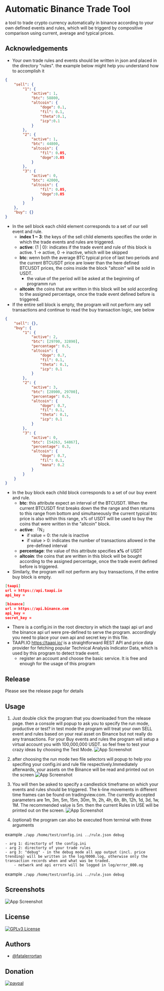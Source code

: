 # Automatic Binance Trade Tool
a tool to trade crypto currency automatically in binance according to your own defined events and rules, which will be triggerd by compositive comparison using current, average and typical prices.

## Acknowledgements

 - Your own trade rules and events should be written in json and placed in the directory "rules". the example below might help you understand how to accomplish it 
    
```json
{   
    "sell": {        
        "1": { 
            "active": 1,
            "btc": 58800,
            "altcoin": {
                "doge": 0.1,
                "fil": 0.1,
                "theta":0.1,
                "icp":0.1
            }
        },
        "2": { 
            "active": 1,
            "btc": 44800,
            "altcoin": {
                "fil": 0.05,
                "doge":0.05
            }
        },
        "3": { 
            "active": 0,
            "btc": 42000,
            "altcoin": {
                "fil": 0.05,
                "doge":0.05
            }
        }
    },
    "buy": {}       
}
```
- In the sell block each child element corresponds to a set of our sell event and rule.
    - **index 1 ~ 3**: the keys of the sell child elements specifies the order in which the trade events and rules are triggered.
    - **active**: {1 | 0}: indicates if the trade event and rule of this block is active. 1 -> active, 0 -> inactive, which will be skipped
    - **btc**: wenn both the average BTC typical price of last two periods and the current BTCUSDT price are lower than the here defined BTCUSDT prices, the coins inside the block "altcoin" will be sold in USDT.
        - the value of the period will be asked at the beginning of programm run
    - **altcoin**: the coins that are written in this block will be sold according to the assigned percentage, once the trade event defined before is triggered. 
- If the entire sell block is empty, the program will not perform any sell transactions and continue to read the buy transaction logic, see below
```json
{   
    "sell": {},
    "buy": {
        "1": {
            "active": 2,
            "btc": [29700, 32890],
            "percentage": 0.5,
            "altcoin": {
                "doge": 0.7,
                "fil": 0.1,
                "theta": 0.1,
                "icp": 0.1
            }
        },    
        "2": {
            "active": 3,
            "btc": [28900, 29700],
            "percentage": 0.5,
            "altcoin": {
                "doge": 0.7,
                "fil": 0.1,
                "theta": 0.1,
                "icp": 0.1
            }
        },
        "3": {
            "active": 0,
            "btc": [54263, 54867],
            "percentage": 0.3,
            "altcoin": {
                "doge": 0.7,
                "fil": 0.1,
                "mana": 0.2
            }
        }
    }       
}
```
- In the buy block each child block corresponds to a set of our buy event and rule.
    - **btc**: this attribute expect an interval of the BTCUSDT. When the current BTCUSDT first breaks down the the range and then returns to this range from bottom and simultaneously the current typical btc price is also within this range, x% of USDT will be used to buy the coins that were written in the "altcoin" block.
     - **active**:  「N」
        - if value = 0: the rule is inactive
        - if value > 0: indicates the number of transactions allowed in the pre-defined interval
    - **percentage**: the value of this attribute specifies **x%** of USDT
    - **altcoin**: the coins that are written in this block will be bought according to the assigned percentage, once the trade event defined before is triggered.
- Similarly, the program will not perform any buy transactions, if the entire buy block is empty.

```json
[taapi]
url = https://api.taapi.io
api_key = 

[binance]
url = https://api.binance.com
api_key = 
secret_key = 
```
- There is a config.ini in the root directory in which the taapi api url and the binance api url were pre-defined to serve the program. accordingly you need to place your own api and secret key in this file.
- TAAPI.IO https://taapi.io/ is a straightforward REST API and price data provider for fetching popular Technical Analysis Indicator Data, which is used by this program to detect trade event.
    - register an account and choose the basic service. It is free and enough for the usage of this program

## Release

Please see the release page for details


## Usage

1. Just double click the program that you downloaded from the release page. then a console will popup to ask you to specify the run mode, productive or test? in test mode the program will treat your own SELL event and rules based on your real asset on Binance but not really do any transactions. For your Buy events and rules the program will setup a virtual account you with 100,000,000 USDT. so feel free to test your crazy ideas by choosing the Test Mode.
![App Screenshot](https://github.com/fatalerrortan/Binance_Trade_Tool/blob/dev_api_websocket/pic/test_mode.png?raw=true)

2. after choosing the run mode two file selectors will popup to help you specifing your config.ini and rule file respectively.Immediately afterwards, your assets on the Binance will be read and printed out on the screen
![App Screenshot](https://github.com/fatalerrortan/Binance_Trade_Tool/blob/dev_api_websocket/pic/config.png?raw=true)

3. You will then be asked to specify a candlestick timeframe on which your events and rules should be triggered. The k-line movements in different time frames can be found on tradingview.com. The currently accepted parameters are 1m, 3m, 5m, 15m, 30m, 1h, 2h, 4h, 6h, 8h, 12h, 1d, 3d, 1w, 1M. The recommended value is 5m. then the current Rules in USE will be printed out on the screen.
![App Screenshot](https://github.com/fatalerrortan/Binance_Trade_Tool/blob/dev_api_websocket/pic/timeframe.png?raw=true)

4. (optional) the program can also be executed from terminal with three arguments 

example ``` ./app /home/test/config.ini ../rule.json debug ```
   
    - arg 1: directorty of the config.ini 
    - arg 2: directorty of your trade rules 
    - arg 3: "debug" - in the debug mode all app output (incl. price trending) will be written in the log/0000.log, otherwise only the transaction records when and what was be traded.
        - network and api errors will be logged in log/error_000.og

example ``` ./app /home/test/config.ini ../rule.json debug ```


## Screenshots

![App Screenshot](https://github.com/fatalerrortan/Binance_Trade_Tool/blob/dev_api_websocket/pic/screenshot.png?raw=true)


## License

[![GPLv3 License](https://img.shields.io/badge/License-GPL%20v3-yellow.svg)](https://opensource.org/licenses/)


## Authors

- [@fatalerrortan](https://github.com/fatalerrortan)


## Donation

[![paypal](https://www.paypalobjects.com/en_US/i/btn/btn_donateCC_LG.gif)](https://www.paypal.com/cgi-bin/webscr?cmd=_s-xclick&hosted_button_id=5W6RCYTBVJYZC)
